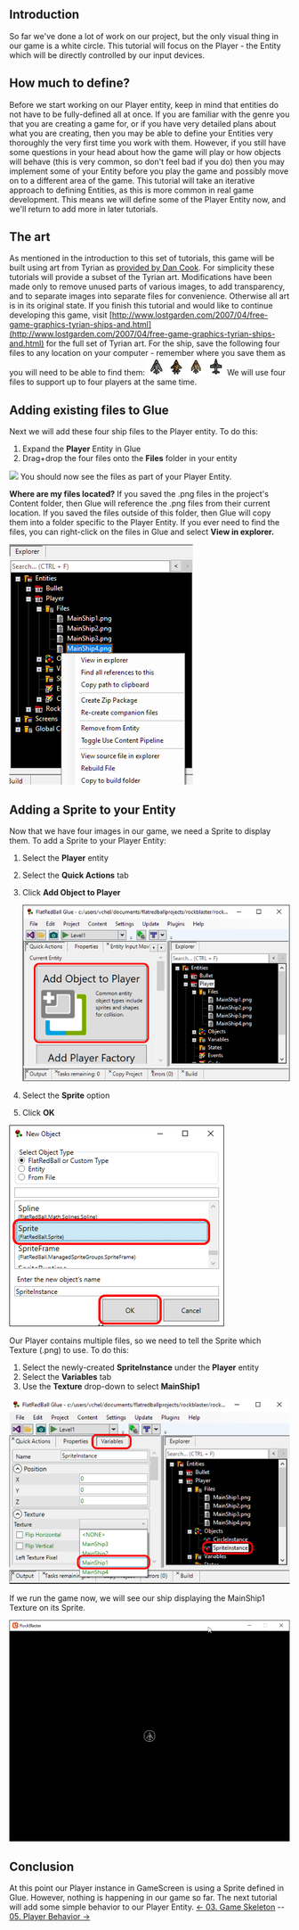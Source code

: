 ## Introduction

So far we've done a lot of work on our project, but the only visual thing in our game is a white circle. This tutorial will focus on the Player - the Entity which will be directly controlled by our input devices.

## How much to define?

Before we start working on our Player entity, keep in mind that entities do not have to be fully-defined all at once. If you are familiar with the genre you that you are creating a game for, or if you have very detailed plans about what you are creating, then you may be able to define your Entities very thoroughly the very first time you work with them. However, if you still have some questions in your head about how the game will play or how objects will behave (this is very common, so don't feel bad if you do) then you may implement some of your Entity before you play the game and possibly move on to a different area of the game. This tutorial will take an iterative approach to defining Entities, as this is more common in real game development. This means we will define some of the Player Entity now, and we'll return to add more in later tutorials.

## The art

As mentioned in the introduction to this set of tutorials, this game will be built using art from Tyrian as [provided by Dan Cook](http://www.lostgarden.com/2007/04/free-game-graphics-tyrian-ships-and.html). For simplicity these tutorials will provide a subset of the Tyrian art. Modifications have been made only to remove unused parts of various images, to add transparency, and to separate images into separate files for convenience. Otherwise all art is in its original state. If you finish this tutorial and would like to continue developing this game, visit [http://www.lostgarden.com/2007/04/free-game-graphics-tyrian-ships-and.html](http://www.lostgarden.com/2007/04/free-game-graphics-tyrian-ships-and.html) for the full set of Tyrian art. For the ship, save the following four files to any location on your computer - remember where you save them as you will need to be able to find them: ![MainShip1.png](/media/migrated_media-MainShip1.png) ![MainShip2.png](/media/migrated_media-MainShip2.png) ![MainShip3.png](/media/migrated_media-MainShip3.png) ![MainShip4.png](/media/migrated_media-MainShip4.png) We will use four files to support up to four players at the same time.  

## Adding existing files to Glue

Next we will add these four ship files to the Player entity. To do this:

1.  Expand the **Player** Entity in Glue
2.  Drag+drop the four files onto the **Files** folder in your entity

[![](/wp-content/uploads/2016/01/2021_March_13_104407.gif)](/wp-content/uploads/2016/01/2021_March_13_104407.gif) You should now see the files as part of your Player Entity.  

**Where are my files located?** If you saved the .png files in the project's Content folder, then Glue will reference the .png files from their current location. If you saved the files outside of this folder, then Glue will copy them into a folder specific to the Player Entity. If you ever need to find the files, you can right-click on the files in Glue and select **View in explorer.**

![](/media/2021-03-img_604cf326b7de3.png)

## Adding a Sprite to your Entity

Now that we have four images in our game, we need a Sprite to display them. To add a Sprite to your Player Entity:

1.  Select the **Player** entity

2.  Select the **Quick Actions** tab

3.  Click ****Add Object to Player****

    ![](/media/2021-03-img_604cf51797b87.png)

4.  Select the **Sprite** option

5.  Click **OK**

![](/media/2021-03-img_604cf5df639ac.png)

Our Player contains multiple files, so we need to tell the Sprite which Texture (.png) to use. To do this:

1.  Select the newly-created **SpriteInstance** under the **Player** entity
2.  Select the **Variables** tab
3.  Use the **Texture** drop-down to select **MainShip1**

![](/media/2021-03-img_604cf69a4fe5f.png)

If we run the game now, we will see our ship displaying the MainShip1 Texture on its Sprite.

![](/media/2021-03-img_604cf6d4c6dec.png)

## 

## Conclusion

At this point our Player instance in GameScreen is using a Sprite defined in Glue. However, nothing is happening in our game so far. The next tutorial will add some simple behavior to our Player Entity. [\<- 03. Game Skeleton](/documentation/tutorials/rock-blaster/tutorials-rock-blaster-game-skeleton.md "Tutorials:Rock Blaster:Game Skeleton") -- [05. Player Behavior -\>](/documentation/tutorials/rock-blaster/tutorials-rock-blaster-main-ship-behavior.md "Tutorials:Rock Blaster:Main Ship Behavior")
